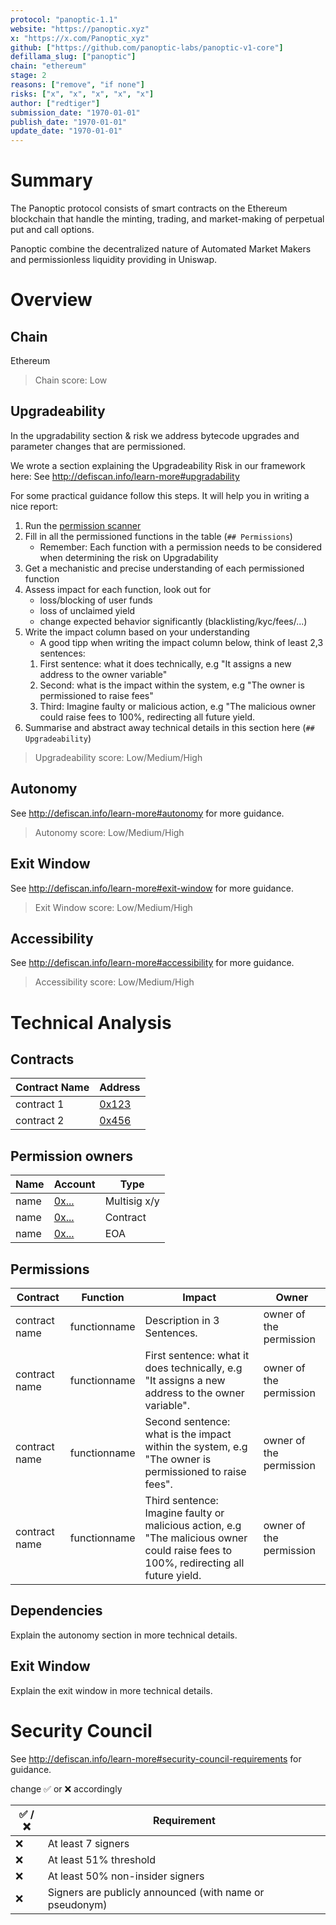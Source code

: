 ```yaml
---
protocol: "panoptic-1.1"
website: "https://panoptic.xyz"
x: "https://x.com/Panoptic_xyz"
github: ["https://github.com/panoptic-labs/panoptic-v1-core"]
defillama_slug: ["panoptic"]
chain: "ethereum"
stage: 2
reasons: ["remove", "if none"]
risks: ["x", "x", "x", "x", "x"]
author: ["redtiger"]
submission_date: "1970-01-01"
publish_date: "1970-01-01"
update_date: "1970-01-01"
---
```


# Summary

The Panoptic protocol consists of smart contracts on the Ethereum blockchain that handle the minting, trading, and market-making of perpetual put and call options.

Panoptic combine the decentralized nature of Automated Market Makers and permissionless liquidity providing in Uniswap.


# Overview

## Chain

Ethereum

> Chain score: Low

## Upgradeability

In the upgradability section & risk we address bytecode upgrades and parameter changes that are permissioned.

We wrote a section explaining the Upgradeability Risk in our framework here: See http://defiscan.info/learn-more#upgradability

For some practical guidance follow this steps. It will help you in writing a nice report:

1. Run the [permission scanner](https://github.com/deficollective/permission-scanner)
2. Fill in all the permissioned functions in the table (`## Permissions`)
   - Remember: Each function with a permission needs to be considered when determining the risk on Upgradability
3. Get a mechanistic and precise understanding of each permissioned function
4. Assess impact for each function, look out for
   - loss/blocking of user funds
   - loss of unclaimed yield
   - change expected behavior significantly (blacklisting/kyc/fees/...)
5. Write the impact column based on your understanding
   - A good tipp when writing the impact column below, think of least 2,3 sentences:
   1. First sentence: what it does technically, e.g "It assigns a new address to the owner variable"
   2. Second: what is the impact within the system, e.g "The owner is permissioned to raise fees"
   3. Third: Imagine faulty or malicious action, e.g "The malicious owner could raise fees to 100%, redirecting all future yield.
6. Summarise and abstract away technical details in this section here (`## Upgradeability`)

> Upgradeability score: Low/Medium/High

## Autonomy

See http://defiscan.info/learn-more#autonomy for more guidance.

> Autonomy score: Low/Medium/High

## Exit Window

See http://defiscan.info/learn-more#exit-window for more guidance.

> Exit Window score: Low/Medium/High

## Accessibility

See http://defiscan.info/learn-more#accessibility for more guidance.

> Accessibility score: Low/Medium/High

# Technical Analysis

## Contracts

| Contract Name | Address                                     |
| ------------- | ------------------------------------------- |
| contract 1    | [0x123](https://etherscan.io/address/0x123) |
| contract 2    | [0x456](https://etherscan.io/address/0x456) |

## Permission owners

| Name | Account                                     | Type         |
| ---- | ------------------------------------------- | ------------ |
| name | [0x...](https://etherscan.io/address/0x...) | Multisig x/y |
| name | [0x...](https://etherscan.io/address/0x...) | Contract     |
| name | [0x...](https://etherscan.io/address/0x...) | EOA          |

## Permissions

| Contract      | Function     | Impact                                                                                                                               | Owner                   |
| ------------- | ------------ | ------------------------------------------------------------------------------------------------------------------------------------ | ----------------------- |
| contract name | functionname | Description in 3 Sentences.                                                                                                          | owner of the permission |
| contract name | functionname | First sentence: what it does technically, e.g "It assigns a new address to the owner variable".                                      | owner of the permission |
| contract name | functionname | Second sentence: what is the impact within the system, e.g "The owner is permissioned to raise fees".                                | owner of the permission |
| contract name | functionname | Third sentence: Imagine faulty or malicious action, e.g "The malicious owner could raise fees to 100%, redirecting all future yield. | owner of the permission |

## Dependencies

Explain the autonomy section in more technical details.

## Exit Window

Explain the exit window in more technical details.

# Security Council

See http://defiscan.info/learn-more#security-council-requirements for guidance.

change ✅ or ❌ accordingly

| ✅ /❌ | Requirement                                             |
| ------ | ------------------------------------------------------- |
| ❌     | At least 7 signers                                      |
| ❌     | At least 51% threshold                                  |
| ❌     | At least 50% non-insider signers                        |
| ❌     | Signers are publicly announced (with name or pseudonym) |
